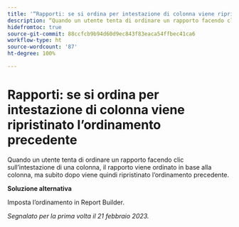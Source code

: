 ```yaml
---
title: '“Rapporti: se si ordina per intestazione di colonna viene ripristinato l’ordinamento precedente”'
description: “Quando un utente tenta di ordinare un rapporto facendo clic sull’intestazione di una colonna, il rapporto viene ordinato in base alla colonna, ma subito diopo viene ripristinato l’ordinamento precedente.”
hidefromtoc: true
source-git-commit: 88ccfcb9b94d60d9ec843f83eaca54ffbec41ca6
workflow-type: ht
source-wordcount: '87'
ht-degree: 100%

---
```



# Rapporti: se si ordina per intestazione di colonna viene ripristinato l’ordinamento precedente

Quando un utente tenta di ordinare un rapporto facendo clic sull’intestazione di una colonna, il rapporto viene ordinato in base alla colonna, ma subito dopo viene quindi ripristinato l’ordinamento precedente.

**Soluzione alternativa**

Imposta l’ordinamento in Report Builder.

_Segnalato per la prima volta il 21 febbraio 2023._

